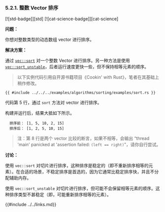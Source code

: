 ### 5.2.1. 整数 Vector 排序

[![std-badge]][std] [![cat-science-badge]][cat-science]

**问题：**

你想对整数类型的动态数组 vector 进行排序。

**解决方案：**

通过 [`vec::sort`] 对一个整数 Vector 进行排序。另一种方法是使用 [`vec::sort_unstable`]，后者运行速度更快一些，但不保持相等元素的顺序。

> 以下实例代码引用自开源书籍项目《Cookin' with Rust》，笔者在其基础上稍作修改。

```rust,edition2018
{{ #include ../../../examples/algorithms/sorting/examples/sort.rs }}
```

代码第 5 行，通过 `sort` 方法对 vector 进行排序。

构建并运行后，结果大抵如下所示。

``` shell 
  排序前： [1, 5, 10, 2, 15]
  排序后： [1, 2, 5, 10, 15]
```

> 注：第 8 行是两个 vector 比较的断言，如果不相等，会输出 “thread 'main' panicked at 'assertion failed: `(left == right)`”，请你自行尝试。

**讨论：**

使用 `vec::sort` 对切片进行排序，这种排序是稳定的（即不重新排序相等的元素）。在合适的场景，不稳定排序是首选的，因为它通常比稳定排序快，并且不分配辅助内存。

使用 `vec::sort_unstable` 对切片进行排序，但可能不会保留相等元素的顺序。这种排序类型不甚稳定（即，可能重新排序相等的元素）。

[`vec::sort`]: https://doc.rust-lang.org/std/vec/struct.Vec.html#method.sort
[`vec::sort_unstable`]: https://doc.rust-lang.org/std/vec/struct.Vec.html#method.sort_unstable

{{#include ../../links.md}}
